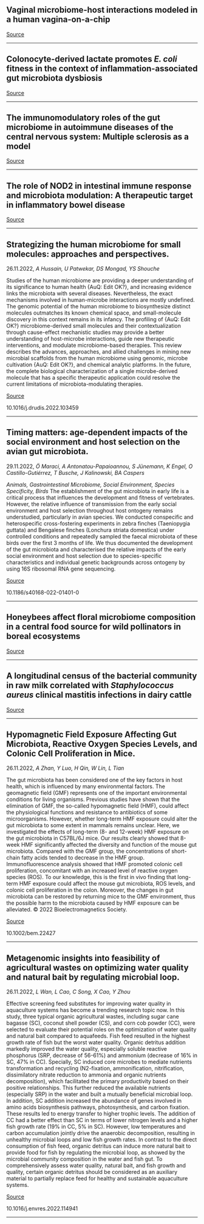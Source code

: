 ## Vaginal microbiome-host interactions modeled in a human vagina-on-a-chip

[Source](https://doi.org/10.1186/s40168-022-01400-1)

---

## Colonocyte-derived lactate promotes <em>E. coli</em> fitness in the context of inflammation-associated gut microbiota dysbiosis

[Source](https://doi.org/10.1186/s40168-022-01389-7)

---

## The immunomodulatory roles of the gut microbiome in autoimmune diseases of the central nervous system: Multiple sclerosis as a model

[Source](https://doi.org/10.1016/j.jaut.2022.102957)

---

## The role of NOD2 in intestinal immune response and microbiota modulation: A therapeutic target in inflammatory bowel disease

[Source](https://doi.org/10.1016/j.intimp.2022.109466)

---

## Strategizing the human microbiome for small molecules: approaches and perspectives.
 26.11.2022, _A Hussain, U Patwekar, DS Mongad, YS Shouche_


Studies of the human microbiome are providing a deeper understanding of its significance to human health {AuQ: Edit OK?}, and increasing evidence links the microbiota with several diseases. Nevertheless, the exact mechanisms involved in human-microbe interactions are mostly undefined. The genomic potential of the human microbiome to biosynthesize distinct molecules outmatches its known chemical space, and small-molecule discovery in this context remains in its infancy. The profiling of {AuQ: Edit OK?} microbiome-derived small molecules and their contextualization through cause-effect mechanistic studies may provide a better understanding of host-microbe interactions, guide new therapeutic interventions, and modulate microbiome-based therapies. This review describes the advances, approaches, and allied challenges in mining new microbial scaffolds from the human microbiome using genomic, microbe cultivation {AuQ: Edit OK?}, and chemical analytic platforms. In the future, the complete biological characterization of a single microbe-derived molecule that has a specific therapeutic application could resolve the current limitations of microbiota-modulating therapies.

[Source](https://doi.org/10.1016/j.drudis.2022.103459)

10.1016/j.drudis.2022.103459

---

## Timing matters: age-dependent impacts of the social environment and host selection on the avian gut microbiota.
 29.11.2022, _Ö Maraci, A Antonatou-Papaioannou, S Jünemann, K Engel, O Castillo-Gutiérrez, T Busche, J Kalinowski, BA Caspers_


_Animals, Gastrointestinal Microbiome, Social Environment, Species Specificity, Birds_
The establishment of the gut microbiota in early life is a critical process that influences the development and fitness of vertebrates. However, the relative influence of transmission from the early social environment and host selection throughout host ontogeny remains understudied, particularly in avian species. We conducted conspecific and heterospecific cross-fostering experiments in zebra finches (Taeniopygia guttata) and Bengalese finches (Lonchura striata domestica) under controlled conditions and repeatedly sampled the faecal microbiota of these birds over the first 3 months of life. We thus documented the development of the gut microbiota and characterised the relative impacts of the early social environment and host selection due to species-specific characteristics and individual genetic backgrounds across ontogeny by using 16S ribosomal RNA gene sequencing.

[Source](https://doi.org/10.1186/s40168-022-01401-0)

10.1186/s40168-022-01401-0

---

## Honeybees affect floral microbiome composition in a central food source for wild pollinators in boreal ecosystems

[Source](https://doi.org/10.1007/s00442-022-05285-7)

---

## A longitudinal census of the bacterial community in raw milk correlated with <em>Staphylococcus aureus</em> clinical mastitis infections in dairy cattle

[Source](https://doi.org/10.1186/s42523-022-00211-x)

---

## Hypomagnetic Field Exposure Affecting Gut Microbiota, Reactive Oxygen Species Levels, and Colonic Cell Proliferation in Mice.
 26.11.2022, _A Zhan, Y Luo, H Qin, W Lin, L Tian_


The gut microbiota has been considered one of the key factors in host health, which is influenced by many environmental factors. The geomagnetic field (GMF) represents one of the important environmental conditions for living organisms. Previous studies have shown that the elimination of GMF, the so-called hypomagnetic field (HMF), could affect the physiological functions and resistance to antibiotics of some microorganisms. However, whether long-term HMF exposure could alter the gut microbiota to some extent in mammals remains unclear. Here, we investigated the effects of long-term (8- and 12-week) HMF exposure on the gut microbiota in C57BL/6J mice. Our results clearly showed that 8-week HMF significantly affected the diversity and function of the mouse gut microbiota. Compared with the GMF group, the concentrations of short-chain fatty acids tended to decrease in the HMF group. Immunofluorescence analysis showed that HMF promoted colonic cell proliferation, concomitant with an increased level of reactive oxygen species (ROS). To our knowledge, this is the first in vivo finding that long-term HMF exposure could affect the mouse gut microbiota, ROS levels, and colonic cell proliferation in the colon. Moreover, the changes in gut microbiota can be restored by returning mice to the GMF environment, thus the possible harm to the microbiota caused by HMF exposure can be alleviated. © 2022 Bioelectromagnetics Society.

[Source](https://doi.org/10.1002/bem.22427)

10.1002/bem.22427

---

## Metagenomic insights into feasibility of agricultural wastes on optimizing water quality and natural bait by regulating microbial loop.
 26.11.2022, _L Wan, L Cao, C Song, X Cao, Y Zhou_


Effective screening feed substitutes for improving water quality in aquaculture systems has become a trending research topic now. In this study, three typical organic agricultural wastes, including sugar cane bagasse (SC), coconut shell powder (CS), and corn cob powder (CC), were selected to evaluate their potential roles on the optimization of water quality and natural bait compared to aquafeeds. Fish feed resulted in the highest growth rate of fish but the worst water quality. Organic detritus addition markedly improved the water quality, especially soluble reactive phosphorus (SRP, decrease of 56-61%) and ammonium (decrease of 16% in SC, 47% in CC). Specially, SC induced core microbes to mediate nutrients transformation and recycling (N2-fixation, ammonification, nitrification, dissimilatory nitrate reduction to ammonia and organic nutrients decomposition), which facilitated the primary productivity based on their positive relationships. This further reduced the available nutrients (especially SRP) in the water and built a mutually beneficial microbial loop. In addition, SC addition increased the abundance of genes involved in amino acids biosynthesis pathways, photosynthesis, and carbon fixation. These results led to energy transfer to higher trophic levels. The addition of CC had a better effect than SC in terms of lower nitrogen levels and a higher fish growth rate (19% in CC, 5% in SC). However, low temperatures and carbon accumulation jointly drive the anaerobic decomposition, resulting in unhealthy microbial loops and low fish growth rates. In contrast to the direct consumption of fish feed, organic detritus can induce more natural bait to provide food for fish by regulating the microbial loop, as showed by the microbial community composition in the water and fish gut. To comprehensively assess water quality, natural bait, and fish growth and quality, certain organic detritus should be considered as an auxiliary material to partially replace feed for healthy and sustainable aquaculture systems.

[Source](https://doi.org/10.1016/j.envres.2022.114941)

10.1016/j.envres.2022.114941

---

